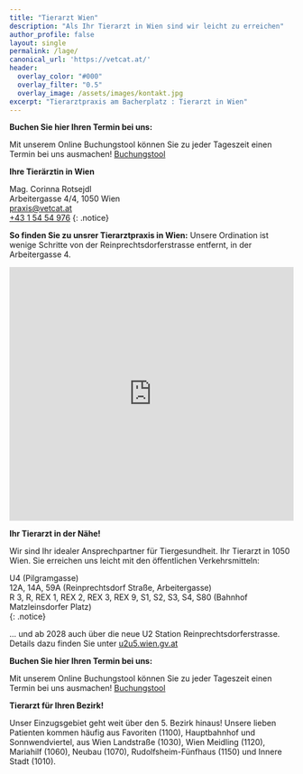 ```yaml
---
title: "Tierarzt Wien"
description: "Als Ihr Tierarzt in Wien sind wir leicht zu erreichen"
author_profile: false
layout: single
permalink: /lage/
canonical_url: 'https://vetcat.at/'
header:
  overlay_color: "#000"
  overlay_filter: "0.5"
  overlay_image: /assets/images/kontakt.jpg
excerpt: "Tierarztpraxis am Bacherplatz : Tierarzt in Wien"
---
```


**Buchen Sie hier Ihren Termin bei uns:**

Mit unserem Online Buchungstool können Sie zu jeder Tageszeit einen Termin bei uns ausmachen!
[Buchungstool](./buchungstool.md)

**Ihre Tierärztin in Wien**

Mag. Corinna Rotsejdl  
Arbeitergasse 4/4, 1050 Wien  
<i class="fas fa-fw fa-envelope"></i> <a href="mailto:praxis@vetcat.at">praxis@vetcat.at</a>  
<i class="fas fa-fw fa-phone"></i> <a href="tel: + 43 1 54 54 976">+43 1 54 54 976</a>
{: .notice}



**So finden Sie zu unsrer Tierarztpraxis in Wien:**
Unsere Ordination ist wenige Schritte von der Reinprechtsdorferstrasse entfernt, in der Arbeitergasse 4.


<iframe src="https://www.google.com/maps/embed?pb=!1m18!1m12!1m3!1d2660.017492576028!2d16.35221241598973!3d48.187014455694914!2m3!1f0!2f0!3f0!3m2!1i1024!2i768!4f13.1!3m3!1m2!1s0x476da82f2e762efb%3A0x205402a529b2d653!2sTierambulatorium%20am%20Bacherplatz!5e0!3m2!1sde!2sat!4v1650568162198!5m2!1sde!2sat" width="100%" height="450" style="border:0;" allowfullscreen="" loading="lazy" referrerpolicy="no-referrer-when-downgrade"></iframe>


**Ihr Tierarzt in der Nähe!**

Wir sind Ihr idealer Ansprechpartner für Tiergesundheit. Ihr Tierarzt in 1050 Wien.
Sie erreichen uns leicht mit den öffentlichen Verkehrsmitteln:
<div>
  <i class="fa-solid fa-fw fa-train-subway"></i> U4 (Pilgramgasse)<br />
  <i class="fa-solid fa-fw fa-bus"></i> 12A, 14A, 59A (Reinprechtsdorf Straße, Arbeitergasse)<br />
  <i class="fa-solid fa-fw fa-train"></i> R 3, R, REX 1, REX 2, REX 3, REX 9, S1, S2, S3, S4, S80 (Bahnhof Matzleinsdorfer Platz)
</div>{: .notice}


... und ab 2028 auch über die neue U2 Station Reinprechtsdorferstrasse. Details dazu finden Sie unter [u2u5.wien.gv.at](https://u2u5.wien.gv.at)


**Buchen Sie hier Ihren Termin bei uns:**

Mit unserem Online Buchungstool können Sie zu jeder Tageszeit einen Termin bei uns ausmachen!
[Buchungstool](./buchungstool.md)

**Tierarzt für Ihren Bezirk!**

Unser Einzugsgebiet geht weit über den 5. Bezirk hinaus!
Unsere lieben Patienten kommen häufig aus Favoriten (1100), Hauptbahnhof und Sonnwendviertel, aus Wien Landstraße (1030), Wien Meidling (1120), Mariahilf (1060), Neubau (1070), Rudolfsheim-Fünfhaus (1150) und Innere Stadt (1010).
